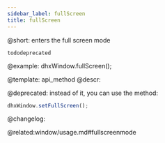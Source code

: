 ```yaml
---
sidebar_label: fullScreen
title: fullScreen
---          
```


@short: enters the full screen mode

```tododeprecated ``` 

@example:
dhxWindow.fullScreen();


@template: api_method
@descr:


@deprecated: instead of it, you can use the [](window/api/window_setfullscreen_method.md) method:

~~~js
dhxWindow.setFullScreen();
~~~


@changelog:

@related:window/usage.md#fullscreenmode

